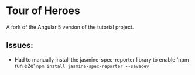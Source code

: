 # Tour of Heroes

A fork of the Angular 5 version of the tutorial project.

## Issues:
* Had to manually install the jasmine-spec-reporter library to enable 'npm run e2e'
  `npm install jasmine-spec-reporter --savedev`